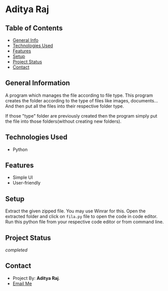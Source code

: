 # Aditya Raj

## Table of Contents
* [General Info](#general-information)
* [Technologies Used](#technologies-used)
* [Features](#features)
* [Setup](#setup)
* [Project Status](#project-status)
* [Contact](#contact)

## General Information
A program which manages the file according to file type. This program 
creates the folder according to the type of files like images, documents...
And then put all the files into their respective folder type.

If those "type" folder are previously created then the program simply 
put the file into those folders(without creating new folders).

## Technologies Used
- Python

## Features
- Simple UI
- User-friendly

## Setup
Extract the given zipped file. You may use Winrar for this. 
Open the extracted folder and click on `fila.py` file to open the code in code editor.
Run this python file from your respective code editor or from command line.

## Project Status
 _completed_

## Contact
- Project By: **Aditya Raj**.
- <a href="mailto:araj.mishra2000@gmail.com">Email Me</a>
